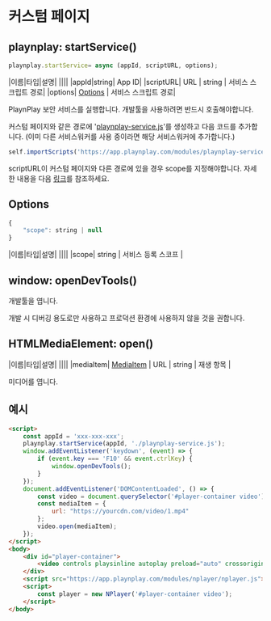 # 커스텀 페이지

## playnplay: startService()

```javascript
playnplay.startService= async (appId, scriptURL, options);
```
|이름|타입|설명|
||||
|appId|string| App ID|
|scriptURL| URL \| string | 서비스 스크립트 경로|
|options| [Options](#options) | 서비스 스크립트 경로|

PlaynPlay 보안 서비스를 실행합니다. 개발툴을 사용하려면 반드시 호출해야합니다.

커스텀 페이지와 같은 경로에 '[playnplay-service.js](https://sample.playnplay.com/test/custom/sample/playnplay-service.js)'를 생성하고 다음 코드를 추가합니다. (이미 다른 서비스워커를 사용 중이라면 해당 서비스워커에 추가합니다.)
```javascript
self.importScripts('https://app.playnplay.com/modules/playnplay-service.js');
```
scriptURL이 커스텀 페이지와 다른 경로에 있을 경우 scope를 지정해야합니다. 자세한 내용을 다음 [링크](https://developer.mozilla.org/en-US/docs/Web/API/ServiceWorkerContainer/register)를 참조하세요.

## Options

```javascript
{
    "scope": string | null
}
```

|이름|타입|설명|
||||
|scope| string | 서비스 등록 스코프 |

## window: openDevTools()

개발툴을 엽니다. 

개발 시 디버깅 용도로만 사용하고 프로덕션 환경에 사용하지 않을 것을 권합니다.

## HTMLMediaElement: open()

|이름|타입|설명|
||||
|mediaItem| [MediaItem](../../../agent/home.md#mediaitem) \| URL \| string | 재생 항목 |

미디어를 엽니다.

## 예시

```html
<script>
    const appId = 'xxx-xxx-xxx';
    playnplay.startService(appId, './playnplay-service.js');
    window.addEventListener('keydown', (event) => {
        if (event.key === 'F10' && event.ctrlKey) {
            window.openDevTools();
        }
    });
    document.addEventListener('DOMContentLoaded', () => {
        const video = document.querySelector('#player-container video');
        const mediaItem = {
            url: "https://yourcdn.com/video/1.mp4"
        };
        video.open(mediaItem);
    });
</script>
<body>
    <div id="player-container">
        <video controls playsinline autoplay preload="auto" crossorigin="anonymous"></video>
    </div>
    <script src="https://app.playnplay.com/modules/nplayer/nplayer.js"></script>
    <script>
        const player = new NPlayer('#player-container video');
    </script>
</body>
```